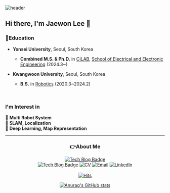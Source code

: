 <!-- ![waving](https://capsule-render.vercel.app/api?type=waving&height=200&text=LeeJaeWon&fontAlign=75&fontAlignY=40&color=gradient)-->  

![header](https://capsule-render.vercel.app/api?type=waving&color=auto&height=250&section=header&text=LeeJaewon&fontSize=90&animation=fadeIn&fontAlignY=38&desc=Robotics&descAlignY=55&descAlign=71.8)
  
## Hi there, I'm Jaewon Lee 👋  

<h3 align="left">📖Education </h3>

* **Yonsei University**, Seoul, South Korea
    * **Combined M.S. & Ph.D.** in [CILAB](https://cilab.yonsei.ac.kr/), [School of Electrical and Electronic Engineering](https://ee.yonsei.ac.kr/ee/index.do) (2024.3~)

* **Kwangwoon University**, Seoul, South Korea
    * **B.S.** in [Robotics](https://cni.kw.ac.kr/) (2020.3~2024.2)

<br>

### I'm Interest in   
🔎 **Multi Robot System**<br>
🔎 **SLAM, Localization**<br>
🔎 **Deep Learning, Map Representation**<br>

<!--
------------------------------------
### Tech Stack & Frame Work that I Know and Study 
<div align=left>
<img src="https://img.shields.io/badge/C++-00599C?style=flat-square&logo=C%2B%2B&logoColor=white"/></a>
<img src="https://img.shields.io/badge/C-A8B9CC?style=flat-square&logo=C&logoColor=white"/></a>
<img src="https://img.shields.io/badge/Python-3766AB?style=flat-square&logo=Python&logoColor=white"/></a>
<img src="https://img.shields.io/badge/C Sharp-239120?style=flat-square&logo=CSharp&logoColor=white"/></a>
<br>
<img src="https://img.shields.io/badge/Git-F05032?style=flat-square&logo=Git&logoColor=white"/></a>
<img src="https://img.shields.io/badge/Anaconda-44A833?style=flat-square&logo=Anaconda&logoColor=white"/></a>
<img src="https://img.shields.io/badge/VSCode-007ACC?style=flat-square&logo=VisualStudioCode&logoColor=white"/></a>
<img src="https://img.shields.io/badge/Ubuntu-E95420?style=flat-square&logo=Ubuntu&logoColor=white"/></a>
<br>
<img src="https://img.shields.io/badge/PyTorch-EE4C2C?style=flat-square&logo=PyTorch&logoColor=white"/></a>
<img src="https://img.shields.io/badge/Unity-000000?style=flat-square&logo=Unity&logoColor=white"/></a>
<img src="https://img.shields.io/badge/OpenCV-5C3EE8?style=flat-square&logo=OpenCV&logoColor=white"/></a>
<img src="https://img.shields.io/badge/ROS1-22314E?style=flat-square&logo=ROS&logoColor=white"/></a>
<br>
<img src="https://img.shields.io/badge/Inventor-FF8800?style=flat-square&logo=Autodesk&logoColor=white"/></a>
<img src="https://img.shields.io/badge/STM32F401RE-03234B?style=flat-square&logo=STMicroelectronics&logoColor=white"/></a>
<img src="https://img.shields.io/badge/Arduino-00979D?style=flat-square&logo=Arduino&logoColor=white"/></a>
</div>
-->
--------------------------------------  
<h3 align="center">👉About Me </h3>

<div align=center>

  [![Tech Blog Badge](http://img.shields.io/badge/-AboutMe-black?style=flat-square&logo=github&link=https://davinci-ai.tistory.com/)](https://lee-jaewon.github.io/leejaewon-cv-page/)
  <br>
  [![Tech Blog Badge](http://img.shields.io/badge/-Tech%20Blog-black?style=flat-square&logo=github&link=https://davinci-ai.tistory.com/)](https://lee-jaewon.github.io/)
  [![CV](http://img.shields.io/badge/-CV-black?style=flat-square&logo=github&link=https://davinci-ai.tistory.com/)](https://github.com/Lee-JaeWon/Lee-JaeWon_CV/blob/main/Lee-JaeWon_CV.pdf) 
  [![Email](http://img.shields.io/badge/-Email-0077b5?style=flat-square&logo=Gmail&logoColor=white&link=https://davinci-ai.tistory.com/)](https://lee-jaewon.github.io/Aboutme/email) 
[![LinkedIn](https://img.shields.io/badge/-LinkedIn-0077b5?style=flat-square&logo=linkedin&logoColor=white&link=https://www.linkedin.com/in/jaewon-lee-profile/)](https://www.linkedin.com/in/jaewon-lee-profile/)
<br>  
[![Hits](https://hits.seeyoufarm.com/api/count/incr/badge.svg?url=https%3A%2F%2Fgithub.com%2FLee-JaeWon&count_bg=%237FC4BF&title_bg=%23555555&icon=&icon_color=%23E7E7E7&title=hits&edge_flat=false)](https://hits.seeyoufarm.com)

</div>

<div align=center>
  <!--
[![Solved.ac프로필](http://mazassumnida.wtf/api/generate_badge?boj=jawwoni)](https://solved.ac/jawwoni)
  <br>
-->
  
[![Anurag's GitHub stats](https://github-readme-stats.vercel.app/api?username=Lee-JaeWon)](https://github.com/anuraghazra/github-readme-stats)  

</div>



<!--
**Lee-JaeWon/Lee-JaeWon** is a ✨ _special_ ✨ repository because its `README.md` (this file) appears on your GitHub profile.

Here are some ideas to get you started:


  🔨💻
- 🔭 I’m currently working on ...
- 🌱 I’m currently learning ...
- 👯 I’m looking to collaborate on ...
- 🤔 I’m looking for help with ...
- 💬 Ask me about ...
- 📫 How to reach me: ...
- 😄 Pronouns: ...
- ⚡ Fun fact: ...
-->
